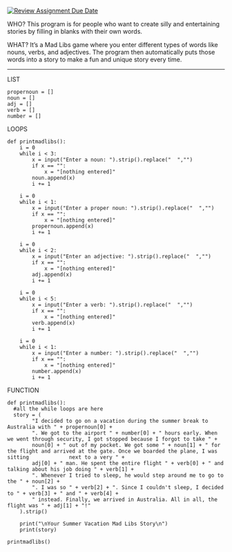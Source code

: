 [![Review Assignment Due Date](https://classroom.github.com/assets/deadline-readme-button-22041afd0340ce965d47ae6ef1cefeee28c7c493a6346c4f15d667ab976d596c.svg)](https://classroom.github.com/a/DpCY8B3G)





WHO?
This program is for people who want to create silly and entertaining stories by filling in blanks with their own words.




WHAT?
It’s a Mad Libs game where you enter different types of words like nouns, verbs, and adjectives. The program then automatically puts those words into a story to make a fun and unique story every time.

______________________________________________________________________________________________________________________________________________________

LIST
```
propernoun = []
noun = []
adj = []
verb = []
number = []
```


LOOPS
```
def printmadlibs():
    i = 0
    while i < 3:
        x = input("Enter a noun: ").strip().replace("  ","")
        if x == "":
            x = "[nothing entered]"
        noun.append(x)
        i += 1

    i = 0
    while i < 1:
        x = input("Enter a proper noun: ").strip().replace("  ","")
        if x == "":
            x = "[nothing entered]"
        propernoun.append(x)
        i += 1

    i = 0
    while i < 2:
        x = input("Enter an adjective: ").strip().replace("  ","")
        if x == "":
            x = "[nothing entered]"
        adj.append(x)
        i += 1

    i = 0
    while i < 5:
        x = input("Enter a verb: ").strip().replace("  ","")
        if x == "":
            x = "[nothing entered]"
        verb.append(x)
        i += 1

    i = 0
    while i < 1:
        x = input("Enter a number: ").strip().replace("  ","")
        if x == "":
            x = "[nothing entered]"
        number.append(x)
        i += 1
```


FUNCTION
```
def printmadlibs():
  #all the while loops are here
  story = (
        "I decided to go on a vacation during the summer break to Australia with " + propernoun[0] + 
        ". We got to the airport " + number[0] + " hours early. When we went through security, I got stopped because I forgot to take " +
        noun[0] + " out of my pocket. We got some " + noun[1] + " for the flight and arrived at the gate. Once we boarded the plane, I was sitting             next to a very " +
        adj[0] + " man. He spent the entire flight " + verb[0] + " and talking about his job doing " + verb[1] +
        ". Whenever I tried to sleep, he would step around me to go to the " + noun[2] + 
        ". I was so " + verb[2] + ". Since I couldn't sleep, I decided to " + verb[3] + " and " + verb[4] +
        " instead. Finally, we arrived in Australia. All in all, the flight was " + adj[1] + "!"
    ).strip()

    print("\nYour Summer Vacation Mad Libs Story\n")
    print(story)

printmadlibs()
```
